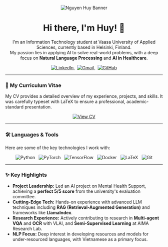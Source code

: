 <p align="center">
  <img src="https://media.eventhosts.cc/Conferences/ICCV2025/img/iccv_honolulu.jpg" alt="Nguyen Huy Banner">
</p>

<h1 align="center">Hi there, I'm Huy! 👋</h1>

<p align="center">
  I'm an Information Technology student at Vaasa University of Applied Sciences, currently based in Helsinki, Finland.
  <br />
  My passion lies in applying AI to solve real-world problems, with a deep focus on <strong>Natural Language Processing</strong> and <strong>AI in Healthcare</strong>.
</p>

<p align="center">
  <a href="https://www.linkedin.com/in/huy-nguyen-5552b22aa/" target="_blank">
    <img src="https://img.shields.io/badge/LinkedIn-0077B5?style=for-the-badge&logo=linkedin&logoColor=white" alt="LinkedIn">
  </a>
  &nbsp;
  <a href="mailto:nguyenhuy190303@gmail.com">
    <img src="https://img.shields.io/badge/Gmail-D14836?style=for-the-badge&logo=gmail&logoColor=white" alt="Gmail">
  </a>
  &nbsp;
  <a href="https://github.com/NguyenHuy190303" target="_blank">
    <img src="https://img.shields.io/badge/GitHub-181717?style=for-the-badge&logo=github&logoColor=white" alt="GitHub">
  </a>
</p>

---

### 📖 **My Curriculum Vitae**

My CV provides a detailed overview of my experience, projects, and skills. It was carefully typeset with LaTeX to ensure a professional, academic-standard presentation.

<p align="center">
  <a href="https://github.com/NguyenHuy190303/Portfolio/blob/main/Nguyen_Huy_CV.pdf" target="_blank">
    <img src="https://img.shields.io/badge/VIEW_MY_CV_ (PDF)-1DA1F2?style=for-the-badge&logo=read-the-docs&logoColor=white" alt="View CV">
  </a>
</p>

---

### 🛠️ **Languages & Tools**

Here are some of the key technologies I work with:

<p align="center">
  <img src="https://img.shields.io/badge/Python-3776AB?style=for-the-badge&logo=python&logoColor=white" alt="Python">
  &nbsp;
  <img src="https://img.shields.io/badge/PyTorch-EE4C2C?style=for-the-badge&logo=pytorch&logoColor=white" alt="PyTorch">
  &nbsp;
  <img src="https://img.shields.io/badge/TensorFlow-FF6F00?style=for-the-badge&logo=tensorflow&logoColor=white" alt="TensorFlow">
  &nbsp;
  <img src="https://img.shields.io/badge/Docker-2496ED?style=for-the-badge&logo=docker&logoColor=white" alt="Docker">
  &nbsp;
  <img src="https://img.shields.io/badge/LaTeX-008080?style=for-the-badge&logo=latex&logoColor=white" alt="LaTeX">
  &nbsp;
  <img src="https://img.shields.io/badge/Git-F05032?style=for-the-badge&logo=git&logoColor=white" alt="Git">
</p>

---

### ✨ **Key Highlights**

* **Project Leadership:** Led an AI project on Mental Health Support, achieving a **perfect 5/5 score** from the university's evaluation committee.
* **Cutting-Edge Tech:** Hands-on experience with advanced LLM techniques including **RAG (Retrieval-Augmented Generation)** and frameworks like **LlamaIndex**.
* **Research Experience:** Actively contributing to research in **Multi-agent VQA** and **OCR** with VLAI, and **Semi-Supervised Learning** at AIMA Research Lab.
* **NLP Focus:** Deep interest in developing resources and models for under-resourced languages, with Vietnamese as a primary focus.
